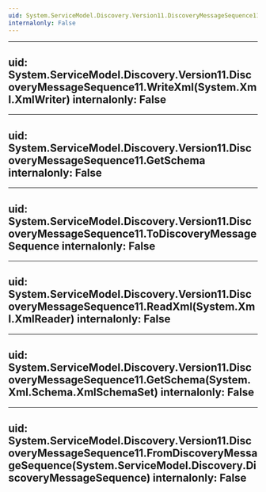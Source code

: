 ```yaml
---
uid: System.ServiceModel.Discovery.Version11.DiscoveryMessageSequence11
internalonly: False
---
```


---
uid: System.ServiceModel.Discovery.Version11.DiscoveryMessageSequence11.WriteXml(System.Xml.XmlWriter)
internalonly: False
---

---
uid: System.ServiceModel.Discovery.Version11.DiscoveryMessageSequence11.GetSchema
internalonly: False
---

---
uid: System.ServiceModel.Discovery.Version11.DiscoveryMessageSequence11.ToDiscoveryMessageSequence
internalonly: False
---

---
uid: System.ServiceModel.Discovery.Version11.DiscoveryMessageSequence11.ReadXml(System.Xml.XmlReader)
internalonly: False
---

---
uid: System.ServiceModel.Discovery.Version11.DiscoveryMessageSequence11.GetSchema(System.Xml.Schema.XmlSchemaSet)
internalonly: False
---

---
uid: System.ServiceModel.Discovery.Version11.DiscoveryMessageSequence11.FromDiscoveryMessageSequence(System.ServiceModel.Discovery.DiscoveryMessageSequence)
internalonly: False
---

